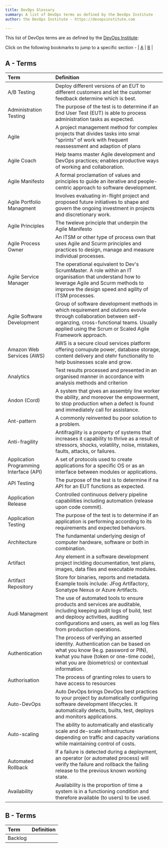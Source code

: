 ```yaml
---
title: DevOps Glossary
summary: A list of DevOps terms as defined by the DevOps Institute
author: the DevOps Institute - https://devopsinstitute.com

---
```


This list of DevOps terms are as defined by the [DevOps Institute](https://www.devopsinstitute.com/):

Click on the following bookmarks to jump to a specific section - | [A](#a-terms) | [B](#b-terms) |

## A - Terms

|  Term                     | Definition                                                                                                                            |
| :------------------------ | :------------------------------------------------------------------------------------------------------------------------------------ |
| A/B Testing               | Deploy different versions of an EUT to different customers and let the customer feedback determine which is best.                     |
| Administration Testing    | The purpose of the test is to determine if an End User Test (EUT) is able to process administration tasks as expected.                |
| Agile                     | A project management method for complex projects that divides tasks into smal "sprints" of work with frequent reassessment and adaption of plans |
| Agile Coach               | Help teams master Agile development and DevOps practices; enables productive ways of working and collaboration.                       |
| Agile Manifesto           | A formal proclamation of values and principles to guide an iterative and people-centric approach to software development.             |
| Agile Portfolio Managment | Involves evaluating in-flight project and proposed future initiatives to shape and govern the ongoing investment in projects and discretionary work. |
| Agile Principles          | The tweleve principle that underpin the Agile Manifesto                                                                               |
| Agile Process Owner       | An ITSM or other type of process own that uses Agile and Scurm principles and practices to design, manage and measure individual processes. |
| Agile Service Manager     | The operational equivalent to Dev's ScrumMaster. A role within an IT organisation that understand how to leverage Agile and Scurm methods to improve the design speed and agility of ITSM processes. |
| Agile Software Development | Group of software development methods in which requirement and olutions evovle through collaboration between self-organzing, cross-functional teams.  Usually applied using the Scrum or Scaled Agile Framework approach. |
| Amazon Web Services (AWS) | AWS is a secure cloud services platform offering comupute power, database storage, content delivery and otehr functionality to help businesses scale and grow.  |
| Analytics                 | Test results processed and presented in an organised manner in accordance with analysis methods and criterion                         |
| Andon (Cord)              | A system that gives an assembly line worker the ability, and moreover the empowerment, to stop production when a defect is found and immediately call for assistance. |
| Ant-pattern               | A commonly reinvented bu poor solution to a problem.                                                                                  |
| Anti-fragility            | Antifragility is a property of systems that increases it capability to thrive as a result of stressors, shocks, volatility, noise, mistakes, faults, attacks, or failures. |
| Application Programming Interface (API) | A set of protocols used to create applications for a specific OS or as an interface between modules or applications.    |
| API Testing               | The purpose of the test is to determine if na API for an EUT functions as expected.                                                   |
| Application Release       | Controlled continuous delivery pipeline capabilities including automation (release upon code commit).                                 |
| Application Testing       | The purpose of the test is to determine if an application is performing according to its requirements and expected behaviors.         |
| Architecture              | The fundamental underlying design of computer hardware, software or both in combination.                                              |
| Artifact                  | Any element in a software development project inclding documentation, test plans, images, data files and executable modules.          |
| Artifact Repository       | Store for binaries, reports and metadata.  Example tools include: JFog Artifactory, Sonatype Nexus or Azure Artifacts.                |
| Audi Managment            | The use of automated tools to ensure products and services are auditable, including keeping audit logs of build, test and deplooy activities, auditing configurations and users, as well as log files from production operations.                                                                     |
| Authentication            | The process of verifying an asserted identity.  Authentication can be based on what you know 9e.g. password or PIN), kwhat you have (token or one-time code), what you are (biometrics) or contextual information.                                                                                      |
| Authorisation             | The process of granting roles to users to have access to resources                                                                    |
| Auto-DevOps               | Auto DevOps brings DevOps best practices to your project by automatically configuring software development lifecycles. It automatically detects, builts, test, deploys and monitors applications.  |
| Auto-scaling              | The ability to automatically and elastically scale and de-scale infrastructure depending on traffic and capacity variations while maintaining control of costs.  |
| Automated Rollback        | If a failure is detected during a deployment, an operator (or automated process) will verify the failure and rollback the failing release to the previous known working state.  |
| Availability              | Availability is the proportion of time a system is in a functioning condition and therefore available (to users) to be used.          |

## B - Terms

|  Term                     | Definition                                                                                                                            |
| :------------------------ | :------------------------------------------------------------------------------------------------------------------------------------ |
| Backlog                   |   |
